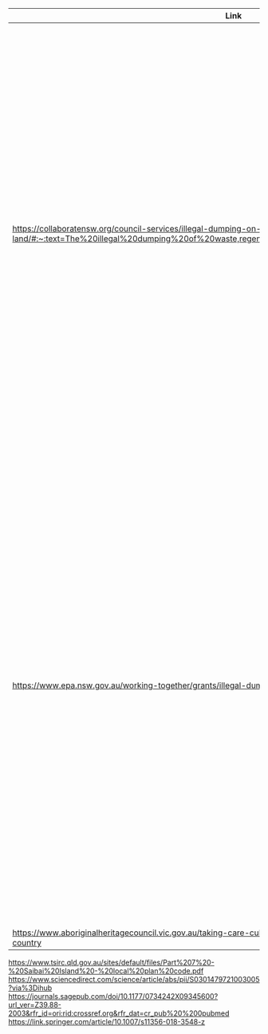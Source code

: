 |Link|Quote|
|---|---|
|https://collaboratensw.org/council-services/illegal-dumping-on-aboriginal-land/#:~:text=The%20illegal%20dumping%20of%20waste,regenerating%20and%20animals%20from%20returning|The illegal dumping of waste has the potential to impact both Aboriginal and non-Aboriginal communities through:- the destruction of bushland, poisoning of soil and alteration or blocking of natural watercourses, placing bushland at risk and preventing vegetation from regenerating and animals from returning, harm to culturally significant or sacred sites, potential health risks as a result of dangerous objects (e.g. sheet metals and nails) or by attracting vermin and mosquitoes.|
|https://www.epa.nsw.gov.au/working-together/grants/illegal-dumping/illegal-dumping-alcup-program|Since 2006, the ALCUP program has mobilised and invested resources and more than $2.1 million to support Local Aboriginal Land Councils working with a range of partners and supporters to protect their cultural and natural resources from illegal dumping through clean up, prevention and deterrence.  It has resulted in:  6108 tonnes of waste cleaned up 1344 tonnes of waste safely disposed of at landfills (including 547 tonnes of asbestos) 1706 tonnes of materials and 35 car bodies recycled 3058 tonnes waste reused.|
|https://www.aboriginalheritagecouncil.vic.gov.au/taking-care-culture-discussion-paper/land-our-future-caring-country|Not sure yet.|

https://www.tsirc.qld.gov.au/sites/default/files/Part%207%20-%20Saibai%20Island%20-%20local%20plan%20code.pdf
https://www.sciencedirect.com/science/article/abs/pii/S0301479721003005?via%3Dihub
https://journals.sagepub.com/doi/10.1177/0734242X09345600?url_ver=Z39.88-2003&rfr_id=ori:rid:crossref.org&rfr_dat=cr_pub%20%200pubmed
https://link.springer.com/article/10.1007/s11356-018-3548-z
